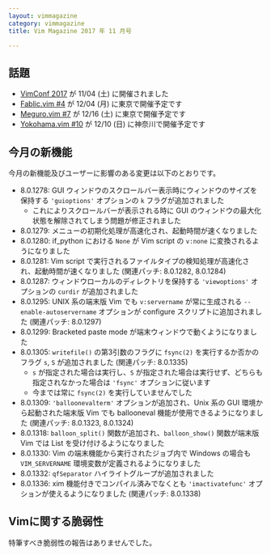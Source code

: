 ```yaml
---
layout: vimmagazine
category: vimmagazine
title: Vim Magazine 2017 年 11 月号

---
```


## 話題

*   [VimConf 2017](http://vim-jp.org/blog/2017/08/04/vimconf2017-venue-and-date-ja.html) が 11/04 (土) に開催されました
*   [Fablic.vim #4](https://fablicvim.connpass.com/event/71673/) が 12/04 (月) に東京で開催予定です
*   [Meguro.vim #7](https://megurovim.connpass.com/event/72311/) が 12/16 (土) に東京で開催予定です
*   [Yokohama.vim #10](https://yokohamavim.connpass.com/event/73077/) が 12/10 (日) に神奈川で開催予定です

## 今月の新機能

今月の新機能及びユーザーに影響のある変更は以下のとおりです。

*   8.0.1278: GUI ウィンドウのスクロールバー表示時にウィンドウのサイズを保持する `'guioptions'` オプションの `k` フラグが追加されました
    *   これによりスクロールバーが表示される時に GUI のウィンドウの最大化状態を解除されてしまう問題が修正されました
*   8.0.1279: メニューの初期化処理が高速化され、起動時間が速くなりました
*   8.0.1280: if_python における `None` が Vim script の `v:none` に変換されるようになりました
*   8.0.1281: Vim script で実行されるファイルタイプの検知処理が高速化され、起動時間が速くなりました (関連パッチ: 8.0.1282, 8.0.1284)
*   8.0.1287: ウィンドウローカルのディレクトリを保持する `'viewoptions'` オプションの `curdir` が追加されました
*   8.0.1295: UNIX 系の端末版 Vim でも `v:servername` が常に生成される `--enable-autoservername` オプションが configure スクリプトに追加されました (関連パッチ: 8.0.1297)
*   8.0.1299: Bracketed paste mode が端末ウィンドウで動くようになりました
*   8.0.1305: `writefile()` の第3引数のフラグに `fsync(2)` を実行するか否かのフラグ `s`, `S` が追加されました (関連パッチ: 8.0.1335)
    *   `s` が指定された場合は実行し、`S` が指定された場合は実行せず、どちらも指定されなかった場合は `'fsync'` オプションに従います
    *   今までは常に `fsync(2)` を実行していませんでした
*   8.0.1309: `'balloonevalterm'` オプションが追加され、Unix 系の GUI 環境から起動された端末版 Vim でも ballooneval 機能が使用できるようになりました (関連パッチ: 8.0.1323, 8.0.1324)
*   8.0.1318: `balloon_split()` 関数が追加され、`balloon_show()` 関数が端末版 Vim では List を受け付けるようになりました
*   8.0.1330: Vim の端末機能から実行されたジョブ内で Windows の場合も `VIM_SERVERNAME` 環境変数が定義されるようになりました
*   8.0.1332: `qfSeparator` ハイライトグループが追加されました
*   8.0.1336: xim 機能付きでコンパイル済みでなくとも `'imactivatefunc'` オプションが使えるようになりました (関連パッチ: 8.0.1338)

## Vimに関する脆弱性

特筆すべき脆弱性の報告はありませんでした。
